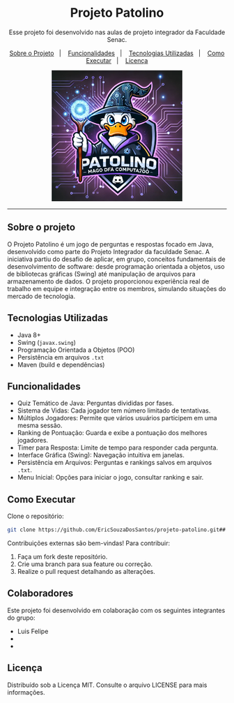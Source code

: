<h1 align="center">Projeto Patolino</h1>

<p align="center">
  Esse projeto foi desenvolvido nas aulas de projeto integrador da Faculdade Senac.
</p>

<p align="center">
  <a href="#sobre-o-projeto">Sobre o Projeto</a>&nbsp;&nbsp;&nbsp;|&nbsp;&nbsp;&nbsp;
  <a href="#funcionalidades">Funcionalidades</a>&nbsp;&nbsp;&nbsp;|&nbsp;&nbsp;&nbsp;
  <a href="#tecnologias-utilizadas">Tecnologias Utilizadas</a>&nbsp;&nbsp;&nbsp;|&nbsp;&nbsp;&nbsp;
  <a href="#como-executar">Como Executar</a>&nbsp;&nbsp;&nbsp;|&nbsp;&nbsp;&nbsp;
  <a href="#licença">Licença</a>
</p>

<p align="center">
  <img alt="Imagem Patolino" src="img/imagempatolino.png" width="300">
</p>

---

## Sobre o projeto

O Projeto Patolino é um jogo de perguntas e respostas focado em Java, desenvolvido como parte do Projeto Integrador da faculdade Senac. A iniciativa partiu do desafio de aplicar, em grupo, conceitos fundamentais de desenvolvimento de software: desde programação orientada a objetos, uso de bibliotecas gráficas (Swing) até manipulação de arquivos para armazenamento de dados. O projeto proporcionou experiência real de trabalho em equipe e integração entre os membros, simulando situações do mercado de tecnologia.

## Tecnologias Utilizadas

- Java 8+
- Swing (`javax.swing`)
- Programação Orientada a Objetos (POO)
- Persistência em arquivos `.txt`
- Maven (build e dependências)

## Funcionalidades

- Quiz Temático de Java: Perguntas divididas por fases.
- Sistema de Vidas: Cada jogador tem número limitado de tentativas.
- Múltiplos Jogadores: Permite que vários usuários participem em uma mesma sessão.
- Ranking de Pontuação: Guarda e exibe a pontuação dos melhores jogadores.
- Timer para Resposta: Limite de tempo para responder cada pergunta.
- Interface Gráfica (Swing): Navegação intuitiva em janelas.
- Persistência em Arquivos: Perguntas e rankings salvos em arquivos `.txt`.
- Menu Inicial: Opções para iniciar o jogo, consultar ranking e sair.

## Como Executar

Clone o repositório:

```bash
git clone https://github.com/EricSouzaDosSantos/projeto-patolino.git## Contribuições
```
Contribuições externas são bem-vindas! Para contribuir:

1. Faça um fork deste repositório.
2. Crie uma branch para sua feature ou correção.
3. Realize o pull request detalhando as alterações.


## Colaboradores

Este projeto foi desenvolvido em colaboração com os seguintes integrantes do grupo:

- Luis Felipe
- 
- 

## Licença
Distribuído sob a Licença MIT. Consulte o arquivo LICENSE para mais informações.